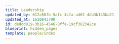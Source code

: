 ```yaml
---
title: Leadership
updated_by: 612a56fb-5afc-4cfa-ad62-4db3b143ba21
updated_at: 1610843790
id: deddd819-3b16-4546-8ffa-19cf382342ce
blueprint: hidden_pages
template: people/index
---
```

